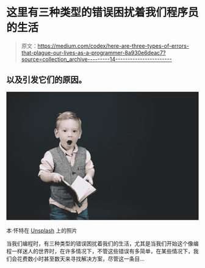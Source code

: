 # 这里有三种类型的错误困扰着我们程序员的生活

> 原文：<https://medium.com/codex/here-are-three-types-of-errors-that-plague-our-lives-as-a-programmer-8a930e6deac7?source=collection_archive---------14----------------------->

## 以及引发它们的原因。

![](img/9a125650c0b3c8d9ca0e22fcab7c24f6.png)

本·怀特在 [Unsplash](https://unsplash.com?utm_source=medium&utm_medium=referral) 上的照片

当我们编程时，有三种类型的错误困扰着我们的生活，尤其是当我们开始这个像编程一样迷人的世界时，在许多情况下，不管这些错误有多简单，在某些情况下，我们会花费数小时甚至数天来寻找解决方案，尽管这一条目…